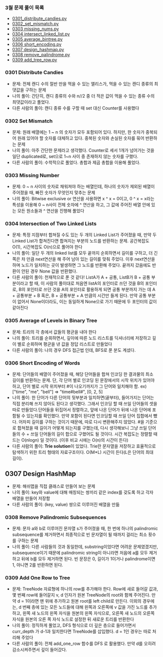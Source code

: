 ### 3월 문제 풀이 목록
- [0301_distribute_candies.py]()
- [0302_set_mismatch.py]()
- [0303 missing_nums.py]()
- [0304 intersect_linked_list.py]()
- [0305 average_bintree.py]()
- [0306 short_encoding.py]()
- [0307 design_hashmap.py]()
- [0308 remove_palindrome.py]()
- [0309 add_tree_row.py]()

### 0301 Distribute Candies
- 문제: 전체 캔디 수의 절반 만을 먹을 수 있는 앨리스가, 먹을 수 있는 캔디 종류의 최댓값을 구하는 문제
- 나의 풀이: 간단히, 캔디 종류의 수와 n//2 중 더 적은 값이 먹을 수 있는 종류 수의 최댓값이라고 풀었다.
- 다른 사람의 풀이: 캔디 종류 수를 구할 때 set 대신 Counter를 사용했다

### 0302 Set Mismatch
- 문제: 원래 배열에는 1 ~ n 의 숫자가 모두 포함되어 있다. 하지만, 한 숫자가 중복되어 원래 있어야 할 숫자를 대체하고 있다. 중복된 숫자와 손실된 숫자를 묶어 반환하는 문제
- 나의 풀이: 아주 간단한 문제라고 생각했다. Counter로 세서 1개가 넘어가는 것을 일단 duplicated로, set으로 1~n 사이 중 존재하지 않는 숫자를 구했다.
- 다른 사람의 풀이: 수학적으로 풀었다. 총합과 제곱 총합을 이용해 풀었다.

### 0303 Missing Number
- 문제: 0 ~ n 사이의 숫자로 채워져야 하는 배열인데, 하나의 숫자가 제외된 배열이 주어졌을 때, 빠진 숫자가 무엇인지 맞추는 문제
- 나의 풀이: Bitwise exclusive or 연산을 사용하면 x ^ x = 0이고, 0 ^ x = x라는 특성을 이용해 0 ~ n사이 전체 숫자에 ^ 연산을 하고, 그 값에 주어진 배열 안에 있는 모든 원소들과 ^ 연산을 진행해 풀었다

### 0304 Intersection of Two Linked Lists
- 문제: 특정 지점부터 합쳐질 수도 있는 두 개의 Linked List가 주어졌을 때, 만약 두 Linked List가 합쳐진다면 합쳐지는 부분의 노드를 반환하는 문제. 공간복잡도 O(1), 시간복잡도 O(n)으로 풀어야 한다
- 나의 풀이: 일단 두 개의 linked list를 모두 끝까지 순회하면서 길이를 구하고, 더 긴 쪽은 차 만큼 next연산을 해 주어 남아 있는 길이를 맞춰 주었다. 이후 next연산을 하며 노드가 일치하는 곳이 발생하면 그 노드를 반환해 주었다. 끝까지 갔음에도 반환이 안된 경우 None 값을 반환했다.
- 다른 사람의 풀이: 천재적으로 푼 것 같다! ListA가 A + 공통, ListB가 B + 공통 부분이라고 할 때, 이 사람의 풀이대로 처음엔 listA의 포인터로 쓰던 것을 B의 포인터로, B의 포인터로 쓰던 것을 A의 포인터로 활용하게 되면 공통 부분까지 가는 데 A + 공통부분 + B 혹은, B + 공통부분 + A 만큼의 시간만 들게 된다. 만약 공통 부분이 없어서 None이더라도, 이는 동일하게 None으로 가기 때문에 두 포인터의 값이 같아진다

### 0305 Average of Levels in Binary Tree
- 문제: 트리의 각 층에서 값들의 평균을 내야 한다
- 나의 풀이: 트리를 순회하면서, 깊이에 따른 노드 리스트를 딕셔너리에 저장하고 깊이 별로 순회하며 평균을 낸 값을 정답 리스트로 만들었다
- 다른 사람의 풀이: 나의 경우 DFS 접근법 인데, BFS로 푼 분도 계셨다.

### 0306 Short Encoding of Words
- 문제: 단어들의 배열이 주어졌을 때, 해당 단어들을 합쳐 인코딩 한 결과물의 최소 길이를 반환하는 문제. 단, 각 단어 별로 인코딩 된 문장에서의 시작 위치가 있어야 하고, 단어 별로 시작 위치부터 #이 나오기까지가 그 단어와 일치해야 함. ex) ["time", "me", "bell"] => "time#bell#", [0, 2, 5]
- 나의 풀이: 한 단어가 다른 단어의 뒷부분과 일치하면(끝부터), 들어가지는 단어는 직접 분리해 쓰지 않아도 된다고 생각했다. 그래서 인코딩 할 때 쓰일 단어들의 셋을 따로 만들었다.단어들을 뒤집어서 정렬하고, 앞에 나온 단어가 뒤에 나온 단어에 포함될 수 있는지를 확인했다. 만약 포함이 된다면 인코딩할 때 쓰일 단어 집합에서 뺐다. 어차피 길이를 구하는 것이기 때문에, 따로 다시 변환해주지 않았다. #을 기준으로 합쳐졌을 때 길이가 어떻게 되는지를 구했는데, 다시 생각해보니 그냥 쓰일 단어들의 수 + 쓰일 단어들의 길이 합으로 구했어도 될 것이다. 시간 복잡도는 정렬할 때 드는 O(nlogn) 일 것이다. (이후 비교 시에는 O(n)의 시간이 든다)
- 다른 사람의 풀이: **Trie solution**이 있었다. Trie란 문자열을 저장하고 효율적으로 탐색하기 위한 트리 형태의 자료구조이다. O(M*L) 시간이 든다(L은 단어의 최대 길이). 


## 0307 Design HashMap
- 문제: 해쉬맵을 직접 클래스로 만들어 보는 문제
- 나의 풀이: key와 value에 대해 매칭되는 쌍끼리 같은 index를 갖도록 하고 각자 배열을 만들어 저장함
- 다른 사람의 풀이: (key, value) 쌍으로 이루어진 배열을 만듦

### 0308 Remove Palindromic Subsequences
- 문제: 문자 a와 b로 이루어진 문자열 s가 주어졌을 때, 한 번에 하나의 palindromic subsequence를 제거하면서 최종적으로 빈 문자열이 될 때까지 걸리는 최소 횟수를 구하는 문제
- 나의 풀이: 다른 사람들의 것과 동일한데, substring이었다면 어려운 문제였겠지만, subsequence이기 때문에 palindromic string이 아니라면 처음에 a를 모두 제거하고 뒤에 b를 모두 제거하면 된다. 빈 문장은 0, 길이가 1이거나 palindrome이면 1, 아니면 2를 반환하면 된다.


### 0309 Add One Row to Tree
- 문제: TreeNode 자료형에 하나의 row를 추가해야 한다. Row에 새로 들어갈 값과, 몇 번째 row에 들어갈지 v, d 인자가 원본 TreeNode의 root와 함께 주어진다. 만약 d = 1이라면 맨 위에 추가하고 원본 root를 left child로 만든다. 이외의 경우에는, d 번째 층에 있는 모든 노드들에 대해 왼쪽과 오른쪽에 v 값을 가진 노드를 추가하고, 왼쪽 새 노드의 왼쪽 자식을 원본의 왼쪽 자식으로, 오른쪽 새 노드의 오른쪽 자식을 원본의 오른 쪽 자식 노드로 설정한 뒤 새로운 트리를 반환한다
- 나의 풀이: 정직하게 풀었고, DFS 형식으로 더 깊은 층으로 들어가면서 curr_depth 가 d-1과  일치한다면 TreeNode를 삽입했다. d = 1인 경우는 따로 처리해 주었다
- 다른 사람의 풀이: 전체 add_one_row 함수를 DFS 로 활용했다. 만약 d를 오히려 감소시켜주면서 깊이 들어갔다.